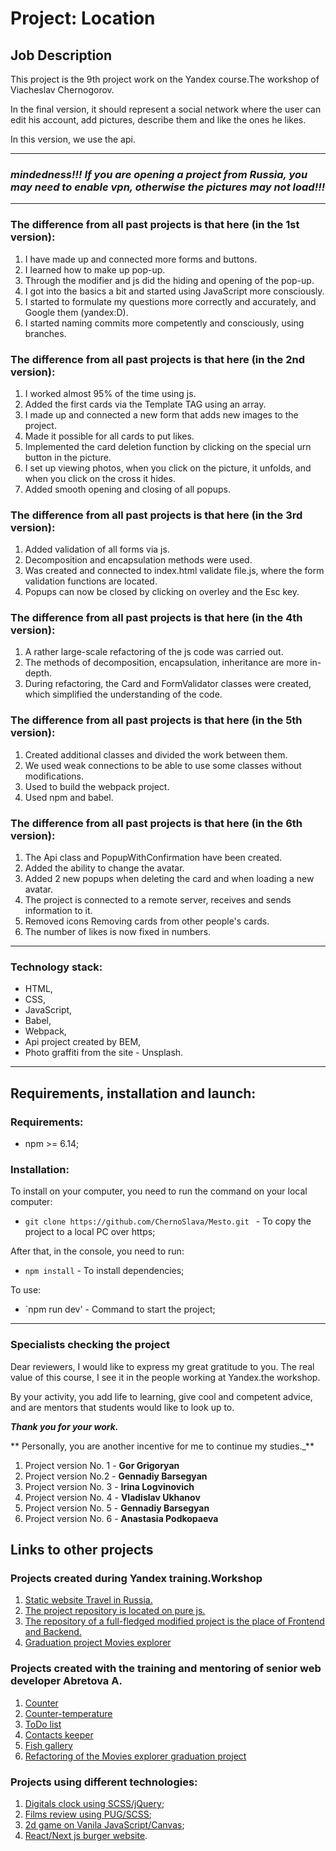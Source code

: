 # Project: Location

## Job Description

This project is the 9th project work on the Yandex course.The workshop of Viacheslav Chernogorov.

In the final version, it should represent a social network where the user can edit his account, add pictures, describe them and like the ones he likes.

In this version, we use the api.

---

### _mindedness!!! If you are opening a project from Russia, you may need to enable vpn, otherwise the pictures may not load!!!_

---

### The difference from all past projects is that here (in the 1st version):

1. I have made up and connected more forms and buttons.
2. I learned how to make up pop-up.
3. Through the modifier and js did the hiding and opening of the pop-up.
4. I got into the basics a bit and started using JavaScript more consciously.
5. I started to formulate my questions more correctly and accurately, and Google them (yandex:D).
6. I started naming commits more competently and consciously, using branches.

### The difference from all past projects is that here (in the 2nd version):

1. I worked almost 95% of the time using js.
2. Added the first cards via the Template TAG using an array.
3. I made up and connected a new form that adds new images to the project.
4. Made it possible for all cards to put likes.
5. Implemented the card deletion function by clicking on the special urn button in the picture.
6. I set up viewing photos, when you click on the picture, it unfolds, and when you click on the cross it hides.
7. Added smooth opening and closing of all popups.

### The difference from all past projects is that here (in the 3rd version):

1. Added validation of all forms via js.
2. Decomposition and encapsulation methods were used.
3. Was created and connected to index.html validate file.js, where the form validation functions are located.
4. Popups can now be closed by clicking on overley and the Esc key.

### The difference from all past projects is that here (in the 4th version):

1. A rather large-scale refactoring of the js code was carried out.
2. The methods of decomposition, encapsulation, inheritance are more in-depth.
3. During refactoring, the Card and FormValidator classes were created, which simplified the understanding of the code.

### The difference from all past projects is that here (in the 5th version):

1. Created additional classes and divided the work between them.
2. We used weak connections to be able to use some classes without modifications.
3. Used to build the webpack project.
4. Used npm and babel.

### The difference from all past projects is that here (in the 6th version):

1. The Api class and PopupWithConfirmation have been created.
2. Added the ability to change the avatar.
3. Added 2 new popups when deleting the card and when loading a new avatar.
4. The project is connected to a remote server, receives and sends information to it.
5. Removed icons Removing cards from other people's cards.
6. The number of likes is now fixed in numbers.

---


### Technology stack: 

- HTML, 
- CSS, 
- JavaScript, 
- Babel, 
- Webpack, 
- Api project created by BEM, 
- Photo graffiti from the site - Unsplash.

---

## Requirements, installation and launch:

### Requirements:

* npm >= 6.14;

### Installation:

To install on your computer, you need to run the command on your local computer: 

- `git clone https://github.com/ChernoSlava/Mesto.git ` - To copy the project to a local PC over https;

After that, in the console, you need to run: 

- `npm install` - To install dependencies;

To use:

- `npm run dev' - Command to start the project;


------ 
### Specialists checking the project

Dear reviewers, I would like to express my great gratitude to you. The real value of this course, I see it in the people working at Yandex.the workshop.

By your activity, you add life to learning, give cool and competent advice, and are mentors that students would like to look up to.

**_Thank you for your work._**

** Personally, you are another incentive for me to continue my studies._**

1. Project version No. 1 - **Gor Grigoryan**
2. Project version No.2 - **Gennadiy Barsegyan**
3. Project version No. 3 - **Irina Logvinovich**
4. Project version No. 4 - **Vladislav Ukhanov**
5. Project version No. 5 - **Gennadiy Barsegyan**
6. Project version No. 6 - **Anastasia Podkopaeva**


## Links to other projects
### Projects created during Yandex training.Workshop

1) [Static website Travel in Russia.](https://chernoslava.github.io/russian-travel/)
2) [The project repository is located on pure js.](https://github.com/ChernoSlava/Mesto )
3) [The repository of a full-fledged modified project is the place of Frontend and Backend.](https://github.com/ChernoSlava/react-mesto-api-full )
4) [Graduation project Movies explorer](https://github.com/ChernoSlava/movies-explorer-frontend )

### Projects created with the training and mentoring of senior web developer Abretova A.

1) [Counter](https://github.com/ChernoSlava/counter)
2) [Counter-temperature](https://github.com/ChernoSlava/counter-temperature)
3) [ToDo list](https://github.com/ChernoSlava/ToDo)
4) [Contacts keeper](https://github.com/ChernoSlava/contacts-keeper)
4) [Fish gallery](https://github.com/ChernoSlava/fish-gallery)
5) [Refactoring of the Movies explorer graduation project](https://github.com/ChernoSlava/Movies-exlorer-refactor )

### Projects using different technologies:

1) [Digitals clock using SCSS/jQuery](https://github.com/ChernoSlava/Digital-Clock);
2) [Films review using PUG/SCSS](https://github.com/ChernoSlava/Film-Review );
3) [2d game on Vanila JavaScript/Canvas](https://github.com/ChernoSlava/Fluppy );
4) [React/Next js burger website](https://github.com/ChernoSlava/Burgers-Next-JS ).
